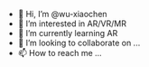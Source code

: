 - 👋 Hi, I’m @wu-xiaochen
- 👀 I’m interested in AR/VR/MR
- 🌱 I’m currently learning AR
- 💞️ I’m looking to collaborate on ...
- 📫 How to reach me ...

<!---
wu-xiaochen/wu-xiaochen is a ✨ special ✨ repository because its `README.md` (this file) appears on your GitHub profile.
You can click the Preview link to take a look at your changes.
--->
